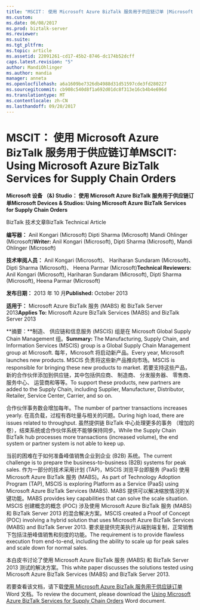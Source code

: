 ```yaml
---
title: "MSCIT： 使用 Microsoft Azure BizTalk 服务用于供应链订单 |Microsoft 文档"
ms.custom: 
ms.date: 06/08/2017
ms.prod: biztalk-server
ms.reviewer: 
ms.suite: 
ms.tgt_pltfrm: 
ms.topic: article
ms.assetid: 22091261-cd17-45b2-8746-dc174b52dcff
caps.latest.revision: "5"
author: MandiOhlinger
ms.author: mandia
manager: anneta
ms.openlocfilehash: a6a1609be7326db4988d31d51597cde3fd280227
ms.sourcegitcommit: cb908c540d8f1a692d01dc8f313e16cb4b4e696d
ms.translationtype: MT
ms.contentlocale: zh-CN
ms.lasthandoff: 09/20/2017
---
```

# <a name="mscit-using-microsoft-azure-biztalk-services-for-supply-chain-orders"></a><span data-ttu-id="2261e-102">MSCIT： 使用 Microsoft Azure BizTalk 服务用于供应链订单</span><span class="sxs-lookup"><span data-stu-id="2261e-102">MSCIT: Using Microsoft Azure BizTalk Services for Supply Chain Orders</span></span>
<span data-ttu-id="2261e-103">**Microsoft 设备 （&) Studio： 使用 Microsoft Azure BizTalk 服务用于供应链订单**</span><span class="sxs-lookup"><span data-stu-id="2261e-103">**Microsoft Devices & Studios: Using Microsoft Azure BizTalk Services for Supply Chain Orders**</span></span>  
  
 <span data-ttu-id="2261e-104">BizTalk 技术文章</span><span class="sxs-lookup"><span data-stu-id="2261e-104">BizTalk Technical Article</span></span>  
  
 <span data-ttu-id="2261e-105">**编写器：** Anil Kongari (Microsoft) Dipti Sharma (Microsoft) Mandi Ohlinger (Microsoft)</span><span class="sxs-lookup"><span data-stu-id="2261e-105">**Writer:** Anil Kongari (Microsoft), Dipti Sharma (Microsoft), Mandi Ohlinger (Microsoft)</span></span>  
  
 <span data-ttu-id="2261e-106">**技术审阅人员：** Anil Kongari (Microsoft)、 Hariharan Sundaram (Microsoft)、 Dipti Sharma (Microsoft)、 Heena Parmar (Microsoft)</span><span class="sxs-lookup"><span data-stu-id="2261e-106">**Technical Reviewers:** Anil Kongari (Microsoft), Hariharan Sundaram (Microsoft), Dipti Sharma (Microsoft), Heena Parmar (Microsoft)</span></span>  
  
 <span data-ttu-id="2261e-107">**发布日期：** 2013 年 10 月</span><span class="sxs-lookup"><span data-stu-id="2261e-107">**Published:** October 2013</span></span>  
  
 <span data-ttu-id="2261e-108">**适用于：** Microsoft Azure BizTalk 服务 (MABS) 和 BizTalk Server 2013</span><span class="sxs-lookup"><span data-stu-id="2261e-108">**Applies To:** Microsoft Azure BizTalk Services (MABS) and BizTalk Server 2013</span></span>  
  
 <span data-ttu-id="2261e-109">**摘要：**制造、 供应链和信息服务 (MSCIS) 组是在 Microsoft Global Supply Chain Management 组。</span><span class="sxs-lookup"><span data-stu-id="2261e-109">**Summary:** The Manufacturing, Supply Chain, and Information Services (MSCIS) group is a Global Supply Chain Management group at Microsoft.</span></span> <span data-ttu-id="2261e-110">每年，Microsoft 将启动新产品。</span><span class="sxs-lookup"><span data-stu-id="2261e-110">Every year, Microsoft launches new products.</span></span> <span data-ttu-id="2261e-111">MSCIS 负责将这些新产品推向市场。</span><span class="sxs-lookup"><span data-stu-id="2261e-111">MSCIS is responsible for bringing these new products to market.</span></span> <span data-ttu-id="2261e-112">若要支持这些产品，新的合作伙伴添加到供应链，其中包括供应商、 制造商、 分发服务器、 零售商、 服务中心、 运营商和等等。</span><span class="sxs-lookup"><span data-stu-id="2261e-112">To support these products, new partners are added to the Supply Chain, including Supplier, Manufacturer, Distributor, Retailer, Service Center, Carrier, and so on.</span></span>  
  
 <span data-ttu-id="2261e-113">合作伙伴事务数会增加每年。</span><span class="sxs-lookup"><span data-stu-id="2261e-113">The number of partner transactions increases yearly.</span></span> <span data-ttu-id="2261e-114">在高负载，过程有吞吐量与相关的问题。</span><span class="sxs-lookup"><span data-stu-id="2261e-114">During high load, there are issues related to throughput.</span></span> <span data-ttu-id="2261e-115">虽然提供链 BizTalk 中心处理更多的事务 （增加的卷），结束系统或合作伙伴系统不能够保持同步。</span><span class="sxs-lookup"><span data-stu-id="2261e-115">While the Supply Chain BizTalk hub processes more transactions (increased volume), the end system or partner system is not able to keep up.</span></span>  
  
 <span data-ttu-id="2261e-116">当前的困难在于如何准备峰值销售企业到企业 (B2B) 系统。</span><span class="sxs-lookup"><span data-stu-id="2261e-116">The current challenge is to prepare the business-to-business (B2B) systems for peak sales.</span></span> <span data-ttu-id="2261e-117">作为一部分的技术采用计划 (TAP)，MSCIS 浏览平台即服务 (PaaS) 使用 Microsoft Azure BizTalk 服务 (MABS)。</span><span class="sxs-lookup"><span data-stu-id="2261e-117">As part of Technology Adoption Program (TAP), MSCIS is exploring Platform as a Service (PaaS) using Microsoft Azure BizTalk Services (MABS).</span></span> <span data-ttu-id="2261e-118">MABS 提供可以解决缩放情况的关键功能。</span><span class="sxs-lookup"><span data-stu-id="2261e-118">MABS provides key capabilities that can solve the scale situation.</span></span> <span data-ttu-id="2261e-119">MSCIS 创建概念的概念 (POC) 涉及使用 Microsoft Azure BizTalk 服务 (MABS) 和 BizTalk Server 2013 的混合解决方案。</span><span class="sxs-lookup"><span data-stu-id="2261e-119">MSCIS created a Proof of Concept (POC) involving a hybrid solution that uses Microsoft Azure BizTalk Services (MABS) and BizTalk Server 2013.</span></span> <span data-ttu-id="2261e-120">要求是提供完美执行从端到端复制，正常销售下包括注册峰值销售和刻度的功能。</span><span class="sxs-lookup"><span data-stu-id="2261e-120">The requirement is to provide flawless execution from end-to-end, including the ability to scale up for peak sales and scale down for normal sales.</span></span>  
  
 <span data-ttu-id="2261e-121">本白皮书讨论了使用 Microsoft Azure BizTalk 服务 (MABS) 和 BizTalk Server 2013 测试的解决方案。</span><span class="sxs-lookup"><span data-stu-id="2261e-121">This white paper discusses the solutions tested using Microsoft Azure BizTalk Services (MABS) and BizTalk Server 2013.</span></span>  
  
 <span data-ttu-id="2261e-122">若要查看该文档，请下载[使用 Microsoft Azure BizTalk 服务用于供应链订单](http://download.microsoft.com/download/6/D/E/6DEE8EE9-0F26-4991-8FE5-B0E5239C0980/Using%20Windows%20Azure%20BizTalk%20Services%20for%20Supply%20Chain%20Orders.docx)Word 文档。</span><span class="sxs-lookup"><span data-stu-id="2261e-122">To review the document, please download the [Using Microsoft Azure BizTalk Services for Supply Chain Orders](http://download.microsoft.com/download/6/D/E/6DEE8EE9-0F26-4991-8FE5-B0E5239C0980/Using%20Windows%20Azure%20BizTalk%20Services%20for%20Supply%20Chain%20Orders.docx) Word document.</span></span>